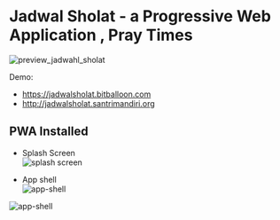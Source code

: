 # Jadwal Sholat - a Progressive Web Application , Pray Times

![preview_jadwahl_sholat][web]

[web]: https://raw.githubusercontent.com/pravodev/jadwalsholat/master/jsholat.png "Jadwal Sholat"
[imgsplashscreen]: https://raw.githubusercontent.com/pravodev/jadwalsholat/master/preview_splash_screen.jpg "Splash Screen"
[imgpwa1]: https://raw.githubusercontent.com/pravodev/jadwalsholat/master/preview_pwa1.jpg "Home"
[imgpwa2]: https://raw.githubusercontent.com/pravodev/jadwalsholat/master/preview_pwa_2.jpg "Sidebar"

Demo:  
- https://jadwalsholat.bitballoon.com  
- http://jadwalsholat.santrimandiri.org  

## PWA Installed  
- Splash Screen  
![splash screen][imgsplashscreen]

- App shell  
![app-shell][imgpwa1]
  
![app-shell][imgpwa2]
